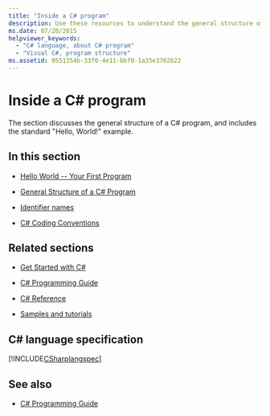 ```yaml
---
title: "Inside a C# program"
description: Use these resources to understand the general structure of a C# program, including the standard example, Hello, World!
ms.date: 07/20/2015
helpviewer_keywords: 
  - "C# language, about C# program"
  - "Visual C#, program structure"
ms.assetid: 9551354b-33f0-4e11-bbf0-1a35e3702b22
---
```

# Inside a C# program

The section discusses the general structure of a C# program, and includes the standard "Hello, World!" example.

## In this section

- [Hello World -- Your First Program](hello-world-your-first-program.md)

- [General Structure of a C# Program](general-structure-of-a-csharp-program.md)

- [Identifier names](identifier-names.md)

- [C# Coding Conventions](coding-conventions.md)

## Related sections

- [Get Started with C#](../../tour-of-csharp/index.md)

- [C# Programming Guide](../index.md)

- [C# Reference](../../language-reference/index.md)

- [Samples and tutorials](../../../samples-and-tutorials/index.md)

## C# language specification

[!INCLUDE[CSharplangspec](~/includes/csharplangspec-md.md)]

## See also

- [C# Programming Guide](../index.md)
